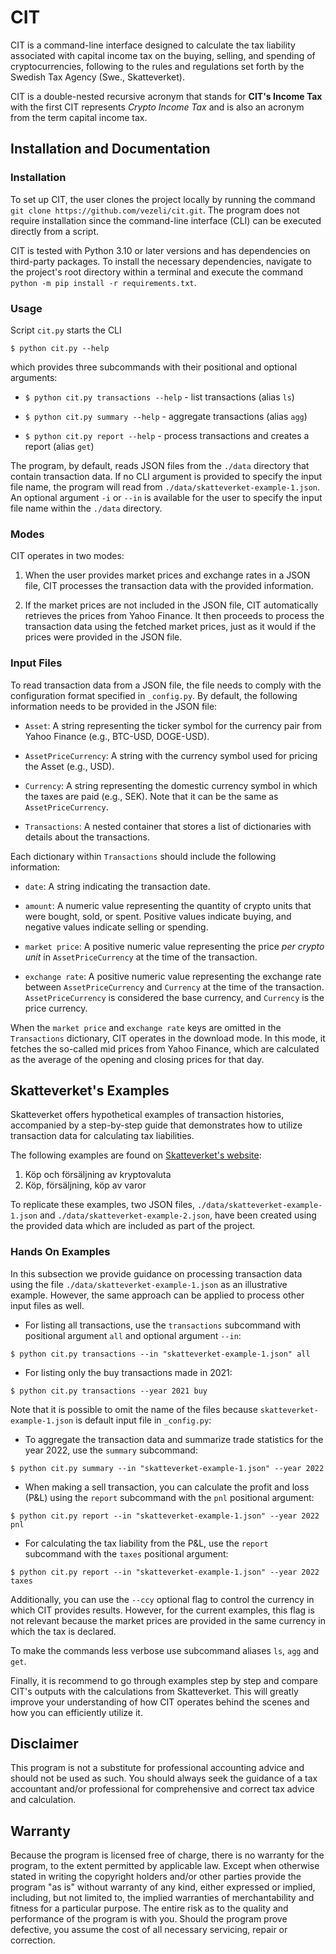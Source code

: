 # CIT

CIT is a command-line interface designed to calculate the tax liability
associated with capital income tax on the buying, selling, and spending of
cryptocurrencies, following to the rules and regulations set forth by the
Swedish Tax Agency (Swe., Skatteverket).

CIT is a double-nested recursive acronym that stands for **CIT's Income Tax**
with the first CIT represents *Crypto Income Tax* and is also an acronym from
the term capital income tax.

## Installation and Documentation

### Installation

To set up CIT, the user clones the project locally by running the command `git
clone https://github.com/vezeli/cit.git`. The program does not require
installation since the command-line interface (CLI) can be executed directly
from a script.

CIT is tested with Python 3.10 or later versions and has dependencies on
third-party packages. To install the necessary dependencies, navigate to the
project's root directory within a terminal and execute the command `python -m
pip install -r requirements.txt`.

### Usage

Script `cit.py` starts the CLI

``$ python cit.py --help``

which provides three subcommands with their positional and optional arguments:

* ``$ python cit.py transactions --help`` - list transactions (alias `ls`)

* ``$ python cit.py summary --help`` - aggregate transactions (alias `agg`)

* ``$ python cit.py report --help`` - process transactions and creates a report
  (alias `get`)

The program, by default, reads JSON files from the `./data` directory that
contain transaction data. If no CLI argument is provided to specify the input
file name, the program will read from `./data/skatteverket-example-1.json`. An
optional argument `-i` or `--in` is available for the user to specify the input
file name within the `./data` directory.

### Modes

CIT operates in two modes:

1. When the user provides market prices and exchange rates in a JSON file, CIT
   processes the transaction data with the provided information.

2. If the market prices are not included in the JSON file, CIT automatically
   retrieves the prices from Yahoo Finance. It then proceeds to process the
   transaction data using the fetched market prices, just as it would if the
   prices were provided in the JSON file.

### Input Files

To read transaction data from a JSON file, the file needs to comply with the
configuration format specified in `_config.py`. By default, the following
information needs to be provided in the JSON file:

- `Asset`: A string representing the ticker symbol for the currency pair from
  Yahoo Finance (e.g., BTC-USD, DOGE-USD).

- `AssetPriceCurrency`: A string with the currency symbol used for pricing the
  Asset (e.g., USD).

- `Currency`: A string representing the domestic currency symbol in which the
  taxes are paid (e.g., SEK). Note that it can be the same as
  `AssetPriceCurrency`.

- `Transactions`: A nested container that stores a list of dictionaries with
  details about the transactions.

Each dictionary within `Transactions` should include the following information:

- `date`: A string indicating the transaction date.

- `amount`: A numeric value representing the quantity of crypto units that were
  bought, sold, or spent. Positive values indicate buying, and negative values
  indicate selling or spending.

- `market price`: A positive numeric value representing the price *per crypto
  unit* in `AssetPriceCurrency` at the time of the transaction.

- `exchange rate`: A positive numeric value representing the exchange rate
  between `AssetPriceCurrency` and `Currency` at the time of the transaction.
  `AssetPriceCurrency` is considered the base currency, and `Currency` is the
  price currency.

When the `market price` and `exchange rate` keys are omitted in the
`Transactions` dictionary, CIT operates in the download mode. In this mode, it
fetches the so-called mid prices from Yahoo Finance, which are calculated as
the average of the opening and closing prices for that day.

## Skatteverket's Examples

Skatteverket offers hypothetical examples of transaction histories, accompanied
by a step-by-step guide that demonstrates how to utilize transaction data for
calculating tax liabilities.

The following examples are found on [Skatteverket's
website](https://skatteverket.se/privat/skatter/vardepapper/andratillgangar/kryptovalutor.4.15532c7b1442f256bae11b60.html):

1. Köp och försäljning av kryptovaluta
2. Köp, försäljning, köp av varor

To replicate these examples, two JSON files,
`./data/skatteverket-example-1.json` and `./data/skatteverket-example-2.json`,
have been created using the provided data which are included as part of the
project.

### Hands On Examples

In this subsection we provide guidance on processing transaction data using the
file `./data/skatteverket-example-1.json` as an illustrative example. However,
the same approach can be applied to process other input files as well.

* For listing all transactions, use the `transactions` subcommand with
  positional argument `all` and optional argument `--in`:

``$ python cit.py transactions --in "skatteverket-example-1.json" all``

* For listing only the buy transactions made in 2021:

``$ python cit.py transactions --year 2021 buy``

  Note that it is possible to omit the name of the files because
  `skatteverket-example-1.json` is default input file in `_config.py`:

* To aggregate the transaction data and summarize trade statistics for the year
  2022, use the `summary` subcommand:

``$ python cit.py summary --in "skatteverket-example-1.json" --year 2022``

* When making a sell transaction, you can calculate the profit and loss (P&L)
  using the `report` subcommand with the `pnl` positional argument:

``$ python cit.py report --in "skatteverket-example-1.json" --year 2022 pnl``

* For calculating the tax liability from the P&L, use the `report` subcommand
  with the `taxes` positional argument:

``$ python cit.py report --in "skatteverket-example-1.json" --year 2022 taxes``

Additionally, you can use the `--ccy` optional flag to control the currency in
which CIT provides results. However, for the current examples, this flag is not
relevant because the market prices are provided in the same currency in which
the tax is declared.

To make the commands less verbose use subcommand aliases `ls`, `agg` and `get`.

Finally, it is recommend to go through examples step by step and compare CIT's
outputs with the calculations from Skatteverket. This will greatly improve your
understanding of how CIT operates behind the scenes and how you can efficiently
utilize it.

## Disclaimer

This program is not a substitute for professional accounting advice and should
not be used as such. You should always seek the guidance of a tax accountant
and/or professional for comprehensive and correct tax advice and calculation.

## Warranty

Because the program is licensed free of charge, there is no warranty for the
program, to the extent permitted by applicable law. Except when otherwise
stated in writing the copyright holders and/or other parties provide the
program "as is" without warranty of any kind, either expressed or implied,
including, but not limited to, the implied warranties of merchantability and
fitness for a particular purpose. The entire risk as to the quality and
performance of the program is with you. Should the program prove defective, you
assume the cost of all necessary servicing, repair or correction.
